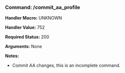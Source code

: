 ### Command: /commit_aa_profile

**Handler Macro:** UNKNOWN

**Handler Value:** 752

**Required Status:** 200

**Arguments:**
None

**Notes:**
- Commit AA changes, this is an incomplete command.